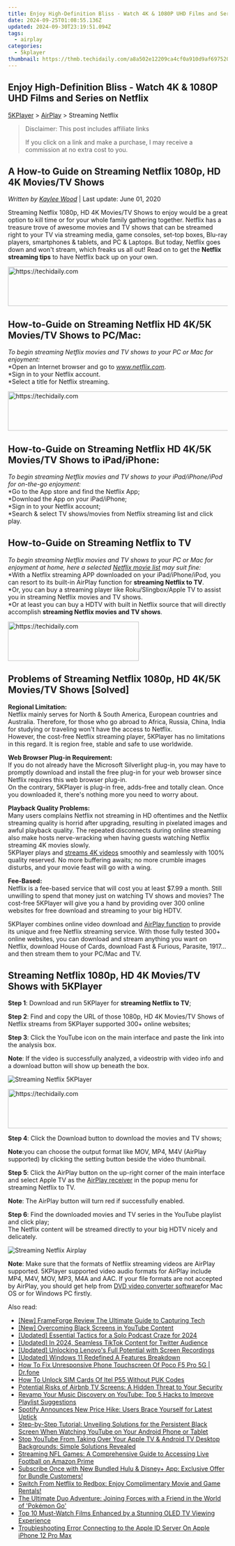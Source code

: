 ```yaml
---
title: Enjoy High-Definition Bliss - Watch 4K & 1080P UHD Films and Series on Netflix
date: 2024-09-25T01:08:55.136Z
updated: 2024-09-30T23:19:51.094Z
tags:
  - airplay
categories:
  - 5kplayer
thumbnail: https://thmb.techidaily.com/a8a502e12209ca4cf0a910d9af6975208a0b7497dd6ac900e046b6637a6b7e0e.jpg
---
```


## Enjoy High-Definition Bliss - Watch 4K & 1080P UHD Films and Series on Netflix

[5KPlayer](https://tools.techidaily.com/5kplayer/products/) \> [AirPlay](https://tools.techidaily.com/5kplayer/airplay/) \> Streaming Netflix

>  Disclaimer: This post includes affiliate links
>
>  If you click on a link and make a purchase, I may receive a commission at no extra cost to you.
>

## A How-to Guide on Streaming Netflix 1080p, HD 4K Movies/TV Shows

 _Written by [Kaylee Wood](https://www.quora.com/profile/Amanda-Hu-21)_ | Last update: June 01, 2020

Streaming Netflix 1080p, HD 4K Movies/TV Shows to enjoy would be a great option to kill time or for your whole family gathering together. Netflix has a treasure trove of awesome movies and TV shows that can be streamed right to your TV via streaming media, game consoles, set-top boxes, Blu-ray players, smartphones & tablets, and PC & Laptops. But today, Netflix goes down and won't stream, which freaks us all out! Read on to get the **Netflix streaming tips** to have Netflix back up on your own.

<!-- affiliate ads begin -->
<a href="https://aligracehair.sjv.io/c/5597632/1918684/19272" target="_top" id="1918684">
  <img src="//a.impactradius-go.com/display-ad/19272-1918684" border="0" alt="https://techidaily.com" width="728" height="90"/>
</a>
<img height="0" width="0" src="https://aligracehair.sjv.io/i/5597632/1918684/19272" style="position:absolute;visibility:hidden;" border="0" />
<!-- affiliate ads end -->

## How-to-Guide on Streaming Netflix HD 4K/5K Movies/TV Shows to PC/Mac:

_To begin streaming Netflix movies and TV shows to your PC or Mac for enjoyment:_  
 \*Open an Internet browser and go to _www.netflix.com_.  
 \*Sign in to your Netflix account.  
 \*Select a title for Netflix streaming.

<!-- affiliate ads begin -->
<a href="https://ephamedtechinc.pxf.io/c/5597632/2137225/26400" target="_top" id="2137225">
  <img src="//a.impactradius-go.com/display-ad/26400-2137225" border="0" alt="https://techidaily.com" width="728" height="90"/>
</a>
<img height="0" width="0" src="https://ephamedtechinc.pxf.io/i/5597632/2137225/26400" style="position:absolute;visibility:hidden;" border="0" />
<!-- affiliate ads end -->

## How-to-Guide on Streaming Netflix HD 4K/5K Movies/TV Shows to iPad/iPhone:

_To begin streaming Netflix movies and TV shows to your iPad/iPhone/iPod for on-the-go enjoyment:_   
 \*Go to the App store and find the Netflix App;  
 \*Download the App on your iPad/iPhone;  
 \*Sign in to your Netflix account;  
 \*Search & select TV shows/movies from Netflix streaming list and click play.

## How-to-Guide on Streaming Netflix to TV

_To begin streaming Netflix movies and TV shows to your PC or Mac for enjoyment at home, here a selected [Netflix movie list](https://tools.techidaily.com/5kplayer/airplay/) may suit fine:_  
 \*With a Netflix streaming APP downloaded on your iPad/iPhone/iPod, you can resort to its built-in AirPlay function for **streaming Netflix to TV**.  
 \*Or, you can buy a streaming player like Roku/Slingbox/Apple TV to assist you in streaming Netflix movies and TV shows.  
 \*Or at least you can buy a HDTV with built in Netflix source that will directly accomplish **streaming Netflix movies and TV shows**.

<!-- affiliate ads begin -->
<a href="https://aligracehair.sjv.io/c/5597632/1934288/19272" target="_top" id="1934288">
  <img src="//a.impactradius-go.com/display-ad/19272-1934288" border="0" alt="https://techidaily.com" width="300" height="90"/>
</a>
<img height="0" width="0" src="https://aligracehair.sjv.io/i/5597632/1934288/19272" style="position:absolute;visibility:hidden;" border="0" />
<!-- affiliate ads end -->

## Problems of Streaming Netflix 1080p, HD 4K/5K Movies/TV Shows \[Solved\]

**Regional Limitation:**   
 Netflix mainly serves for North & South America, European countries and Australia. Therefore, for those who go abroad to Africa, Russia, China, India for studying or traveling won't have the access to Netflix.  
 However, the cost-free Netflix streaming player, 5KPlayer has no limitations in this regard. It is region free, stable and safe to use worldwide.

**Web Browser Plug-in Requirement:**  
 If you do not already have the Microsoft Silverlight plug-in, you may have to promptly download and install the free plug-in for your web browser since Netflix requires this web browser plug-in.  
 On the contrary, 5KPlayer is plug-in free, adds-free and totally clean. Once you downloaded it, there's nothing more you need to worry about.

**Playback Quality Problems:**  
 Many users complains Netflix not streaming in HD oftentimes and the Netflix streaming quality is horrid after upgrading, resulting in pixelated images and awful playback quality. The repeated disconnects during online streaming also make hosts nerve-wracking when having guests watching Netflix streaming 4K movies slowly.   
 5KPlayer plays and [streams 4K videos](https://tools.techidaily.com/5kplayer/airplay/) smoothly and seamlessly with 100% quality reserved. No more buffering awaits; no more crumble images disturbs, and your movie feast will go with a wing.

**Fee-Based:**  
 Netflix is a fee-based service that will cost you at least $7.99 a month. Still unwilling to spend that money just on watching TV shows and movies? The cost-free 5KPlayer will give you a hand by providing over 300 online websites for free download and streaming to your big HDTV. 

5KPlayer combines online video download and [AirPlay function](https://tools.techidaily.com/5kplayer/airplay/) to provide its unique and free Netflix streaming service. With those fully tested 300+ online websites, you can download and stream anything you want on Netflix, download House of Cards, download Fast & Furious, Parasite, 1917… and then stream them to your PC/Mac and TV.

## Streaming Netflix 1080p, HD 4K Movies/TV Shows with 5KPlayer

**Step 1**: Download and run 5KPlayer for **streaming Netflix to TV**;

**Step 2**: Find and copy the URL of those 1080p, HD 4K Movies/TV Shows of Netflix streams from 5KPlayer supported 300+ online websites;

**Step 3**: Click the YouTube icon on the main interface and paste the link into the analysis box.

**Note**: If the video is successfully analyzed, a videostrip with video info and a download button will show up beneath the box.

![Streaming Netflix 5KPlayer](https://www.5kplayer.com/airplay/../youtube-download/img/5k-download-1080p-hd-video-trl-021001.jpg) 

<!-- affiliate ads begin -->
<a href="https://ephamedtechinc.pxf.io/c/5597632/2136622/26400" target="_top" id="2136622">
  <img src="//a.impactradius-go.com/display-ad/26400-2136622" border="0" alt="https://techidaily.com" width="728" height="90"/>
</a>
<img height="0" width="0" src="https://ephamedtechinc.pxf.io/i/5597632/2136622/26400" style="position:absolute;visibility:hidden;" border="0" />
<!-- affiliate ads end -->

**Step 4**: Click the Download button to download the movies and TV shows;

**Note**:you can choose the output format like MOV, MP4, M4V (AirPlay supported) by clicking the setting button beside the video thumbnail. 

**Step 5**: Click the AirPlay button on the up-right corner of the main interface and select Apple TV as the [AirPlay receiver](https://tools.techidaily.com/5kplayer/airplay/) in the popup menu for streaming Netflix to TV.

**Note**: The AirPlay button will turn red if successfully enabled.

**Step 6**: Find the downloaded movies and TV series in the YouTube playlist and click play;  
The Netflix content will be streamed directly to your big HDTV nicely and delicately.

![Streaming Netflix Airplay](https://www.5kplayer.com/airplay/img/5k-airplay-xsy-airplay-with-win10-15021501.jpg) 

**Note**: Make sure that the formats of Netflix streaming videos are AirPlay supported. 5KPlayer supported video audio formats for AirPlay include MP4, M4V, MOV, MP3, M4A and AAC. If your file formats are not accepted by AirPlay, you should get help from [DVD video converter software](https://tools.techidaily.com/5kplayer/products/)for Mac OS or for Windows PC firstly.

<ins class="adsbygoogle"
     style="display:block"
     data-ad-format="autorelaxed"
     data-ad-client="ca-pub-7571918770474297"
     data-ad-slot="1223367746"></ins>

<ins class="adsbygoogle"
     style="display:block"
     data-ad-client="ca-pub-7571918770474297"
     data-ad-slot="8358498916"
     data-ad-format="auto"
     data-full-width-responsive="true"></ins>

<span class="atpl-alsoreadstyle">Also read:</span>
<div><ul>
<li><a href="https://screen-sharing-recording.techidaily.com/new-frameforge-review-the-ultimate-guide-to-capturing-tech/"><u>[New] FrameForge Review The Ultimate Guide to Capturing Tech</u></a></li>
<li><a href="https://youtube-docs.techidaily.com/vercoming-black-screens-in-youtube-content/"><u>[New] Overcoming Black Screens in YouTube Content</u></a></li>
<li><a href="https://fox-boxes.techidaily.com/updated-essential-tactics-for-a-solo-podcast-craze-for-2024/"><u>[Updated] Essential Tactics for a Solo Podcast Craze for 2024</u></a></li>
<li><a href="https://twitter-videos.techidaily.com/updated-in-2024-seamless-tiktok-content-for-twitter-audience/"><u>[Updated] In 2024, Seamless TikTok Content for Twitter Audience</u></a></li>
<li><a href="https://screen-video-capture.techidaily.com/updated-unlocking-lenovos-full-potential-with-screen-recordings/"><u>[Updated] Unlocking Lenovo's Full Potential with Screen Recordings</u></a></li>
<li><a href="https://fox-glue.techidaily.com/updated-windows-11-redefined-a-features-breakdown/"><u>[Updated] Windows 11 Redefined A Features Breakdown</u></a></li>
<li><a href="https://howto.techidaily.com/how-to-fix-unresponsive-phone-touchscreen-of-poco-f5-pro-5g-drfone-by-drfone-fix-android-problems-fix-android-problems/"><u>How To Fix Unresponsive Phone Touchscreen Of Poco F5 Pro 5G | Dr.fone</u></a></li>
<li><a href="https://sim-unlock.techidaily.com/how-to-unlock-sim-cards-of-itel-p55-without-puk-codes-by-drfone-android/"><u>How To Unlock SIM Cards Of Itel P55 Without PUK Codes</u></a></li>
<li><a href="https://media-tips.techidaily.com/potential-risks-of-airbnb-tv-screens-a-hidden-threat-to-your-security/"><u>Potential Risks of Airbnb TV Screens: A Hidden Threat to Your Security</u></a></li>
<li><a href="https://media-tips.techidaily.com/revamp-your-music-discovery-on-youtube-top-5-hacks-to-improve-playlist-suggestions/"><u>Revamp Your Music Discovery on YouTube: Top 5 Hacks to Improve Playlist Suggestions</u></a></li>
<li><a href="https://media-tips.techidaily.com/spotify-announces-new-price-hike-users-brace-yourself-for-latest-uptick/"><u>Spotify Announces New Price Hike: Users Brace Yourself for Latest Uptick</u></a></li>
<li><a href="https://media-tips.techidaily.com/step-by-step-tutorial-unveiling-solutions-for-the-persistent-black-screen-when-watching-youtube-on-your-android-phone-or-tablet/"><u>Step-by-Step Tutorial: Unveiling Solutions for the Persistent Black Screen When Watching YouTube on Your Android Phone or Tablet</u></a></li>
<li><a href="https://media-tips.techidaily.com/stop-youtube-from-taking-over-your-apple-tv-and-android-tv-desktop-backgrounds-simple-solutions-revealed/"><u>Stop YouTube From Taking Over Your Apple TV & Android TV Desktop Backgrounds: Simple Solutions Revealed</u></a></li>
<li><a href="https://media-tips.techidaily.com/streaming-nfl-games-a-comprehensive-guide-to-accessing-live-football-on-amazon-prime/"><u>Streaming NFL Games: A Comprehensive Guide to Accessing Live Football on Amazon Prime</u></a></li>
<li><a href="https://media-tips.techidaily.com/subscribe-once-with-new-bundled-hulu-and-disneyplus-app-exclusive-offer-for-bundle-customers/"><u>Subscribe Once with New Bundled Hulu & Disney+ App: Exclusive Offer for Bundle Customers!</u></a></li>
<li><a href="https://media-tips.techidaily.com/switch-from-netflix-to-redbox-enjoy-complimentary-movie-and-game-rentals/"><u>Switch From Netflix to Redbox: Enjoy Complimentary Movie and Game Rentals!</u></a></li>
<li><a href="https://tech-renaissance.techidaily.com/the-ultimate-duo-adventure-joining-forces-with-a-friend-in-the-world-of-pokemon-go/"><u>The Ultimate Duo Adventure: Joining Forces with a Friend in the World of 'Pokémon Go'</u></a></li>
<li><a href="https://media-tips.techidaily.com/top-10-must-watch-films-enhanced-by-a-stunning-oled-tv-viewing-experience/"><u>Top 10 Must-Watch Films Enhanced by a Stunning OLED TV Viewing Experience</u></a></li>
<li><a href="https://apple-account.techidaily.com/troubleshooting-error-connecting-to-the-apple-id-server-on-apple-iphone-12-pro-max-by-drfone-ios/"><u>Troubleshooting Error Connecting to the Apple ID Server On Apple iPhone 12 Pro Max</u></a></li>
</ul></div>

